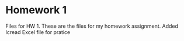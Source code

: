 # Homework 1
Files for HW 1.  These are the files for my homework assignment. 
Added Icread Excel file for pratice
